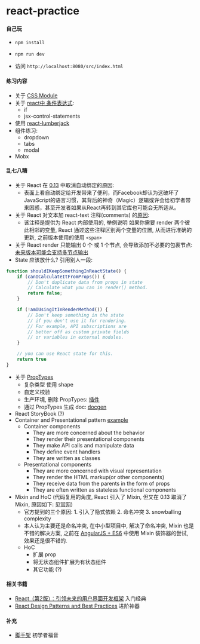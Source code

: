 # react-practice

#### 自己玩

- `npm install`

- `npm run dev`

- 访问 `http://localhost:8080/src/index.html`

#### 练习内容

- 关于 [CSS Module](https://github.com/camsong/blog/issues/5)
- 关于 [react中 条件表达式](https://github.com/ShuyunXIANFESchool/FE-problem-collection/issues/40):
    - if
    - jsx-control-statements
- 使用 [react-lumberjack](https://github.com/ryanflorence/react-lumberjack)
- 组件练习:
    - dropdown
    - tabs
    - modal
- Mobx

#### 乱七八糟

- 关于 React 在 [0.13](https://facebook.github.io/react/blog/2015/01/27/react-v0.13.0-beta-1.html) 中取消自动绑定的原因:
    - 表面上看自动绑定给开发带来了便利，而Facebook却认为这破坏了JavaScript的语言习惯，其背后的神奇（Magic）逻辑或许会给初学者带来困惑，甚至开发者如果从React再转到其它库也可能会无所适从。
- 关于 React 对文本加 react-text 注释(comments) 的[原因](https://stackoverflow.com/questions/38133978/reactjs-net-are-react-text-tags-required-when-rendered):
    - 该注释是提供为 React 内部使用的, 举例说明 如果你需要 render 两个彼此相邻的变量, React 通过这些注释区别两个变量的位置, 从而进行准确的更新, 之前版本使用的使用 `<span>`
- 关于 React render 只能输出 0 个 或 1 个节点, 会导致添加不必要的包裹节点: [未来版本可能会支持多节点输出](https://github.com/facebook/react/issues/2127)
- State 应该放什么? 引用别人一段:

```js
function shouldIKeepSomethingInReactState() {
    if (canICalculateItFromProps()) {
        // Don't duplicate data from props in state
        // Calculate what you can in render() method.
        return false;
    }

    if (!amIUsingItInRenderMethod()) {
        // Don't keep something in the state
        // if you don't use it for rendering.
        // For example, API subscriptions are
        // better off as custom private fields
        // or variables in external modules.
    }

    // you can use React state for this.
    return true
}
```
- 关于 [PropTypes](https://facebook.github.io/react/docs/typechecking-with-proptypes.html)
    - 复杂类型 使用 shape
    - 自定义校验
    - 生产环境, 删除 PropTypes: [插件](https://github.com/oliviertassinari/babel-plugin-transform-react-remove-prop-types)
    - 通过 PropTypes 生成 doc: [docgen](https://github.com/reactjs/react-docgen)
- React StoryBook (?)
- Container and Presentational pattern [example](https://github.com/hjzheng/react-demo-starter)
    - Container components
        - They are more concerned about the behavior
        - They render their presentational components
        - They make API calls and manipulate data
        - They define event handlers
        - They are written as classes
    - Presentational components
        - They are more concerned with visual representation
        - They render the HTML markup(or other components)
        - They receive data from the parents in the form of props
        - They are often written as stateless functional components
- Mixin and HoC (代码复用的角度, React 引入了 Mixin, 但又在 0.13 取消了 Mixin, 原因如下: [见官网](https://facebook.github.io/react/blog/2016/07/13/mixins-considered-harmful.html))
    - 官方提到的三个原因: 1. 引入了隐式依赖 2. 命名冲突 3. snowballing complexity
    - 本人认为主要还是命名冲突, 在中小型项目中, 解决了命名冲突, Mixin 也是不错的解决方案, 之前在 [AngularJS + ES6](https://github.com/hjzheng/angular-utils) 中使用 Mixin 装饰器的尝试, 效果还是很不错的.
    - HoC
        - 扩展 prop
        - 将无状态组件扩展为有状态组件
        - 其它功能 (?)

#### 相关书籍

- [React（第2版）：引领未来的用户界面开发框架](https://book.douban.com/subject/26918475/) 入门经典
- [React Design Patterns and Best Practices](https://book.douban.com/subject/26963822/) 进阶神器

#### 补充
- [脚手架](https://github.com/facebookincubator/create-react-app) 初学者福音
